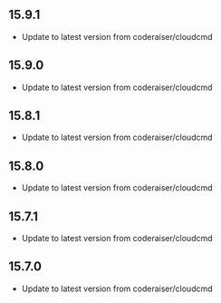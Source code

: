  
## 15.9.1
- Update to latest version from coderaiser/cloudcmd
 
## 15.9.0
- Update to latest version from coderaiser/cloudcmd
 
## 15.8.1
- Update to latest version from coderaiser/cloudcmd
 
## 15.8.0
- Update to latest version from coderaiser/cloudcmd
 
## 15.7.1
- Update to latest version from coderaiser/cloudcmd
 
## 15.7.0
- Update to latest version from coderaiser/cloudcmd

